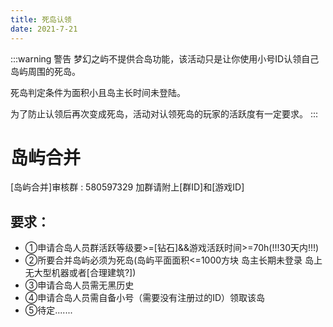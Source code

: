 ```yaml
---
title: 死岛认领
date: 2021-7-21
---
```


:::warning 警告
梦幻之屿不提供合岛功能，该活动只是让你使用小号ID认领自己岛屿周围的死岛。

死岛判定条件为面积小且岛主长时间未登陆。

为了防止认领后再次变成死岛，活动对认领死岛的玩家的活跃度有一定要求。
:::
# 岛屿合并

[岛屿合并]审核群 : 580597329
加群请附上[群ID]和[游戏ID]

## 要求：
- ①申请合岛人员群活跃等级要>=[钻石]&&游戏活跃时间>=70h(!!!30天内!!!)
- ②所要合并岛屿必须为死岛(岛屿平面面积<=1000方块 岛主长期未登录 岛上无大型机器或者[合理建筑?])
- ③申请合岛人员需无黑历史
- ④申请合岛人员需自备小号（需要没有注册过的ID）领取该岛
- ⑤待定.......
